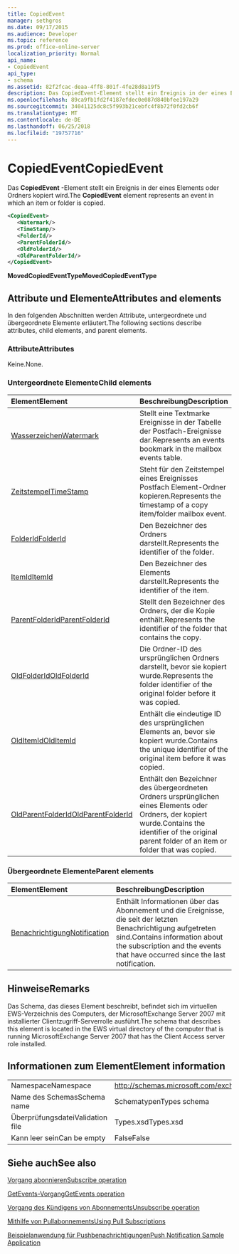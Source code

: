 ```yaml
---
title: CopiedEvent
manager: sethgros
ms.date: 09/17/2015
ms.audience: Developer
ms.topic: reference
ms.prod: office-online-server
localization_priority: Normal
api_name:
- CopiedEvent
api_type:
- schema
ms.assetid: 82f2fcac-deaa-4ff8-801f-4fe28d8a19f5
description: Das CopiedEvent-Element stellt ein Ereignis in der eines Elements oder Ordners kopiert wird.
ms.openlocfilehash: 89ca9fb1fd2f4187efdec0e087d840bfee197a29
ms.sourcegitcommit: 34041125dc8c5f993b21cebfc4f8b72f0fd2cb6f
ms.translationtype: MT
ms.contentlocale: de-DE
ms.lasthandoff: 06/25/2018
ms.locfileid: "19757716"
---
```

# <a name="copiedevent"></a><span data-ttu-id="be220-103">CopiedEvent</span><span class="sxs-lookup"><span data-stu-id="be220-103">CopiedEvent</span></span>

<span data-ttu-id="be220-104">Das **CopiedEvent** -Element stellt ein Ereignis in der eines Elements oder Ordners kopiert wird.</span><span class="sxs-lookup"><span data-stu-id="be220-104">The **CopiedEvent** element represents an event in which an item or folder is copied.</span></span> 
  
```xml
<CopiedEvent>
   <Watermark/>
   <TimeStamp/>
   <FolderId/>
   <ParentFolderId/>
   <OldFolderId/>
   <OldParentFolderId/>
</CopiedEvent>
```

 <span data-ttu-id="be220-105">**MovedCopiedEventType**</span><span class="sxs-lookup"><span data-stu-id="be220-105">**MovedCopiedEventType**</span></span>
## <a name="attributes-and-elements"></a><span data-ttu-id="be220-106">Attribute und Elemente</span><span class="sxs-lookup"><span data-stu-id="be220-106">Attributes and elements</span></span>

<span data-ttu-id="be220-107">In den folgenden Abschnitten werden Attribute, untergeordnete und übergeordnete Elemente erläutert.</span><span class="sxs-lookup"><span data-stu-id="be220-107">The following sections describe attributes, child elements, and parent elements.</span></span>
  
### <a name="attributes"></a><span data-ttu-id="be220-108">Attribute</span><span class="sxs-lookup"><span data-stu-id="be220-108">Attributes</span></span>

<span data-ttu-id="be220-109">Keine.</span><span class="sxs-lookup"><span data-stu-id="be220-109">None.</span></span>
  
### <a name="child-elements"></a><span data-ttu-id="be220-110">Untergeordnete Elemente</span><span class="sxs-lookup"><span data-stu-id="be220-110">Child elements</span></span>

|<span data-ttu-id="be220-111">**Element**</span><span class="sxs-lookup"><span data-stu-id="be220-111">**Element**</span></span>|<span data-ttu-id="be220-112">**Beschreibung**</span><span class="sxs-lookup"><span data-stu-id="be220-112">**Description**</span></span>|
|:-----|:-----|
|[<span data-ttu-id="be220-113">Wasserzeichen</span><span class="sxs-lookup"><span data-stu-id="be220-113">Watermark</span></span>](watermark.md) <br/> |<span data-ttu-id="be220-114">Stellt eine Textmarke Ereignisse in der Tabelle der Postfach-Ereignisse dar.</span><span class="sxs-lookup"><span data-stu-id="be220-114">Represents an events bookmark in the mailbox events table.</span></span>  <br/> |
|[<span data-ttu-id="be220-115">Zeitstempel</span><span class="sxs-lookup"><span data-stu-id="be220-115">TimeStamp</span></span>](timestamp.md) <br/> |<span data-ttu-id="be220-116">Steht für den Zeitstempel eines Ereignisses Postfach Element-Ordner kopieren.</span><span class="sxs-lookup"><span data-stu-id="be220-116">Represents the timestamp of a copy item/folder mailbox event.</span></span>  <br/> |
|[<span data-ttu-id="be220-117">FolderId</span><span class="sxs-lookup"><span data-stu-id="be220-117">FolderId</span></span>](folderid.md) <br/> |<span data-ttu-id="be220-118">Den Bezeichner des Ordners darstellt.</span><span class="sxs-lookup"><span data-stu-id="be220-118">Represents the identifier of the folder.</span></span>  <br/> |
|[<span data-ttu-id="be220-119">ItemId</span><span class="sxs-lookup"><span data-stu-id="be220-119">ItemId</span></span>](itemid.md) <br/> |<span data-ttu-id="be220-120">Den Bezeichner des Elements darstellt.</span><span class="sxs-lookup"><span data-stu-id="be220-120">Represents the identifier of the item.</span></span>  <br/> |
|[<span data-ttu-id="be220-121">ParentFolderId</span><span class="sxs-lookup"><span data-stu-id="be220-121">ParentFolderId</span></span>](parentfolderid.md) <br/> |<span data-ttu-id="be220-122">Stellt den Bezeichner des Ordners, der die Kopie enthält.</span><span class="sxs-lookup"><span data-stu-id="be220-122">Represents the identifier of the folder that contains the copy.</span></span>  <br/> |
|[<span data-ttu-id="be220-123">OldFolderId</span><span class="sxs-lookup"><span data-stu-id="be220-123">OldFolderId</span></span>](oldfolderid.md) <br/> |<span data-ttu-id="be220-124">Die Ordner-ID des ursprünglichen Ordners darstellt, bevor sie kopiert wurde.</span><span class="sxs-lookup"><span data-stu-id="be220-124">Represents the folder identifier of the original folder before it was copied.</span></span>  <br/> |
|[<span data-ttu-id="be220-125">OldItemId</span><span class="sxs-lookup"><span data-stu-id="be220-125">OldItemId</span></span>](olditemid.md) <br/> |<span data-ttu-id="be220-126">Enthält die eindeutige ID des ursprünglichen Elements an, bevor sie kopiert wurde.</span><span class="sxs-lookup"><span data-stu-id="be220-126">Contains the unique identifier of the original item before it was copied.</span></span>  <br/> |
|[<span data-ttu-id="be220-127">OldParentFolderId</span><span class="sxs-lookup"><span data-stu-id="be220-127">OldParentFolderId</span></span>](oldparentfolderid.md) <br/> |<span data-ttu-id="be220-128">Enthält den Bezeichner des übergeordneten Ordners ursprünglichen eines Elements oder Ordners, der kopiert wurde.</span><span class="sxs-lookup"><span data-stu-id="be220-128">Contains the identifier of the original parent folder of an item or folder that was copied.</span></span>  <br/> |
   
### <a name="parent-elements"></a><span data-ttu-id="be220-129">Übergeordnete Elemente</span><span class="sxs-lookup"><span data-stu-id="be220-129">Parent elements</span></span>

|<span data-ttu-id="be220-130">**Element**</span><span class="sxs-lookup"><span data-stu-id="be220-130">**Element**</span></span>|<span data-ttu-id="be220-131">**Beschreibung**</span><span class="sxs-lookup"><span data-stu-id="be220-131">**Description**</span></span>|
|:-----|:-----|
|[<span data-ttu-id="be220-132">Benachrichtigung</span><span class="sxs-lookup"><span data-stu-id="be220-132">Notification</span></span>](notification-ex15websvcsotherref.md) <br/> |<span data-ttu-id="be220-133">Enthält Informationen über das Abonnement und die Ereignisse, die seit der letzten Benachrichtigung aufgetreten sind.</span><span class="sxs-lookup"><span data-stu-id="be220-133">Contains information about the subscription and the events that have occurred since the last notification.</span></span>  <br/> |
   
## <a name="remarks"></a><span data-ttu-id="be220-134">Hinweise</span><span class="sxs-lookup"><span data-stu-id="be220-134">Remarks</span></span>

<span data-ttu-id="be220-135">Das Schema, das dieses Element beschreibt, befindet sich im virtuellen EWS-Verzeichnis des Computers, der MicrosoftExchange Server 2007 mit installierter Clientzugriff-Serverrolle ausführt.</span><span class="sxs-lookup"><span data-stu-id="be220-135">The schema that describes this element is located in the EWS virtual directory of the computer that is running MicrosoftExchange Server 2007 that has the Client Access server role installed.</span></span>
  
## <a name="element-information"></a><span data-ttu-id="be220-136">Informationen zum Element</span><span class="sxs-lookup"><span data-stu-id="be220-136">Element information</span></span>

|||
|:-----|:-----|
|<span data-ttu-id="be220-137">Namespace</span><span class="sxs-lookup"><span data-stu-id="be220-137">Namespace</span></span>  <br/> |http://schemas.microsoft.com/exchange/services/2006/types  <br/> |
|<span data-ttu-id="be220-138">Name des Schemas</span><span class="sxs-lookup"><span data-stu-id="be220-138">Schema name</span></span>  <br/> |<span data-ttu-id="be220-139">Schematypen</span><span class="sxs-lookup"><span data-stu-id="be220-139">Types schema</span></span>  <br/> |
|<span data-ttu-id="be220-140">Überprüfungsdatei</span><span class="sxs-lookup"><span data-stu-id="be220-140">Validation file</span></span>  <br/> |<span data-ttu-id="be220-141">Types.xsd</span><span class="sxs-lookup"><span data-stu-id="be220-141">Types.xsd</span></span>  <br/> |
|<span data-ttu-id="be220-142">Kann leer sein</span><span class="sxs-lookup"><span data-stu-id="be220-142">Can be empty</span></span>  <br/> |<span data-ttu-id="be220-143">False</span><span class="sxs-lookup"><span data-stu-id="be220-143">False</span></span>  <br/> |
   
## <a name="see-also"></a><span data-ttu-id="be220-144">Siehe auch</span><span class="sxs-lookup"><span data-stu-id="be220-144">See also</span></span>



[<span data-ttu-id="be220-145">Vorgang abonnieren</span><span class="sxs-lookup"><span data-stu-id="be220-145">Subscribe operation</span></span>](subscribe-operation.md)
  
[<span data-ttu-id="be220-146">GetEvents-Vorgang</span><span class="sxs-lookup"><span data-stu-id="be220-146">GetEvents operation</span></span>](getevents-operation.md)
  
[<span data-ttu-id="be220-147">Vorgang des Kündigens von Abonnements</span><span class="sxs-lookup"><span data-stu-id="be220-147">Unsubscribe operation</span></span>](unsubscribe-operation.md)


[<span data-ttu-id="be220-148">Mithilfe von Pullabonnements</span><span class="sxs-lookup"><span data-stu-id="be220-148">Using Pull Subscriptions</span></span>](http://msdn.microsoft.com/library/f956bc0e-2b25-4613-966b-54c65456897c%28Office.15%29.aspx)
  
[<span data-ttu-id="be220-149">Beispielanwendung für Pushbenachrichtigungen</span><span class="sxs-lookup"><span data-stu-id="be220-149">Push Notification Sample Application</span></span>](http://msdn.microsoft.com/library/db1f8523-fa44-483f-bdb6-ab5939b52eee%28Office.15%29.aspx)


